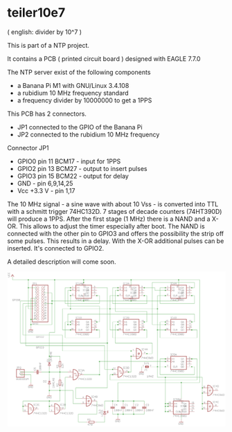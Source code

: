 # teiler10e7

( english: divider by 10^7 )

This is part of a NTP project.

It contains a PCB ( printed circuit board ) designed with EAGLE 7.7.0

The NTP server exist of the following components

* a Banana Pi M1 with GNU/Linux 3.4.108
* a rubidium 10 MHz frequency standard
* a frequency divider by 10000000 to get a 1PPS

This PCB has 2 connectors.

* JP1 connected to the GPIO of the Banana Pi
* JP2 connected to the rubidium 10 MHz frequency

Connector JP1

* GPIO0 pin 11 BCM17 - input for 1PPS
* GPIO2 pin 13 BCM27 - output to insert pulses
* GPIO3 pin 15 BCM22 - output for delay
* GND - pin 6,9,14,25
* Vcc +3.3 V - pin 1,17

The 10 MHz signal - a sine wave with about 10 Vss - is converted into TTL with a schmitt trigger 74HC132D. 7 stages of decade counters (74HT390D) will produce a 1PPS. After the first stage (1 MHz) there is a NAND and a X-OR. This allows to adjust the timer especially after boot. The NAND is connected with the other pin to GPIO3 and offers the possibility the strip off some pulses. This results in a delay. With the X-OR additional pulses can be inserted. It's connected to GPIO2.

A detailed description will come soon.



![circuitdiagram.png](/circuitdiagram.png)
